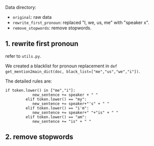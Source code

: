 Data directory:
+ `original`: raw data
+ `rewrite_first_pronoun`: replaced "I, we, us, me" with "speaker x".
+ `remove_stopwords`: remove stopwords.

## 1. rewrite first pronoun

refer to `utils.py`.

We created a blacklist for pronoun replacement in
`
def get_mention2main_dict(doc, black_list=["me","us","we","i"])
`.


The detailed rules are:
```
if token.lower() in ["me","i"]:
            new_sentence += speaker + " " 
         elif token.lower() == "my":
            new_sentence += speaker+"'s" + " "
         elif token.lower() == "i'm":
            new_sentence += speaker+" "+"is" + " " 
         elif token.lower() == "am":
            new_sentence += "is" + " "
```
## 2. remove stopwords
